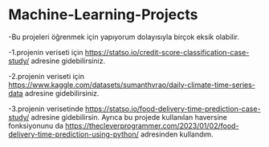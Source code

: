 # Machine-Learning-Projects
-Bu projeleri öğrenmek için yapıyorum dolayısıyla birçok eksik olabilir.

-1.projenin veriseti için https://statso.io/credit-score-classification-case-study/ adresine gidebilirsiniz.

-2.projenin veriseti için https://www.kaggle.com/datasets/sumanthvrao/daily-climate-time-series-data adresine gidebilirsiniz.

-3.projenin verisetinde https://statso.io/food-delivery-time-prediction-case-study/ adresine gidebilirsin. Ayrıca bu projede kullanılan haversine fonksiyonunu da https://thecleverprogrammer.com/2023/01/02/food-delivery-time-prediction-using-python/ adresinden kullandım.
